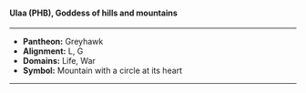 #### Ulaa (PHB), Goddess of hills and mountains
___

- **Pantheon:** Greyhawk
- **Alignment:** L, G
- **Domains:** Life, War
- **Symbol:** Mountain with a circle at its heart
___
